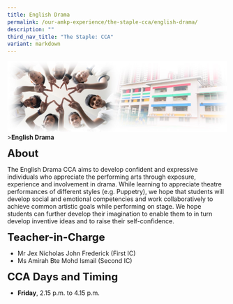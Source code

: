 ```yaml
---
title: English Drama
permalink: /our-amkp-experience/the-staple-cca/english-drama/
description: ""
third_nav_title: "The Staple: CCA"
variant: markdown
---
```

![Sub-banner](/images/sub%20banner.jpg)
&gt;**English Drama**

**<font size="5">About</font>**

The English Drama CCA aims to develop confident and expressive individuals who appreciate the performing arts through exposure, experience and involvement in drama. While learning to appreciate theatre performances of different styles (e.g. Puppetry), we hope that students will develop social and emotional competencies and work collaboratively to achieve common artistic goals while performing on stage. We hope students can further develop their imagination to enable them to in turn develop inventive ideas and to raise their self-confidence.

**<font size="5">Teacher-in-Charge</font>**
* Mr Jex Nicholas John Frederick (First IC)
* Ms Amirah Bte Mohd Ismail  (Second IC)

**<font size="5">   CCA Days and Timing</font>**
* **Friday**, 2.15 p.m. to 4.15 p.m.